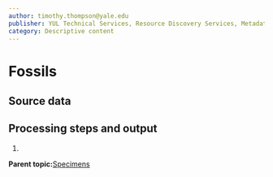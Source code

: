```yaml
---
author: timothy.thompson@yale.edu
publisher: YUL Technical Services, Resource Discovery Services, Metadata Services Unit
category: Descriptive content
---
```


# Fossils

## Source data

## Processing steps and output

1.  
**Parent topic:**[Specimens](../../concepts/supertypes/specimens.md)

